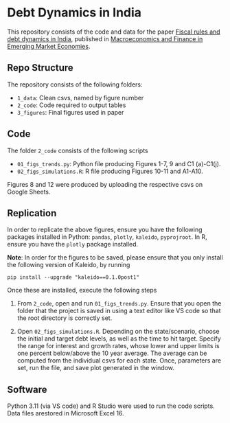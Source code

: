 # Debt Dynamics in India

This repository consists of the code and data for the paper [Fiscal rules and debt dynamics in India](https://www.tandfonline.com/doi/abs/10.1080/17520843.2020.1796733), published in [Macroeconomics and Finance in Emerging Market Economies](https://www.tandfonline.com/journals/reme20).

## Repo Structure

The repository consists of the following folders:

- `1_data`:  Clean csvs, named by figure number
- `2_code`:  Code required to output tables
- `3_figures`:  Final figures used in paper

## Code

The folder `2_code` consists of the following scripts

- `01_figs_trends.py`: Python file producing Figures 1-7, 9 and C1 (a)-C1(j).
- `02_figs_simulations.R`:  R file producing Figures 10-11 and A1-A10.

Figures 8 and 12 were produced by uploading the respective csvs on Google Sheets.

## Replication 

In order to replicate the above figures, ensure you have the following packages installed in Python: `pandas`, `plotly`, `kaleido`, `pyprojroot`. In R, ensure you have the `plotly` package installed.

**Note**: In order for the figures to be saved, please ensure that you only install the following version of Kaleido, by running

`pip install --upgrade "kaleido==0.1.0post1"`

Once these are installed, execute the following steps

1. From `2_code`, open and run `01_figs_trends.py`. Ensure that you open the folder that the project is saved in using a text editor like VS code so that the root directory is correctly set.

2. Open `02_figs_simulations.R`. Depending on the state/scenario, choose the initial and target debt levels, as well as the time to hit target. Specify the range for interest and growth rates, whose lower and upper limits is one percent below/above the 10 year average. The average can be computed from the individual csvs for each state. Once, parameters are set, run the file, and save plot generated in the window. 

## Software

Python 3.11 (via VS code) and R Studio were used to run the code scripts. Data files arestored in Microsoft Excel 16.







